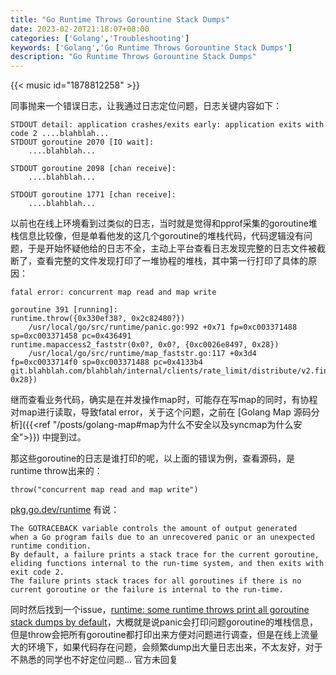 ```yaml
---
title: "Go Runtime Throws Gorountine Stack Dumps"
date: 2023-02-20T21:18:07+08:00
categories: ['Golang','Troubleshooting']
keywords: ['Golang','Go Runtime Throws Gorountine Stack Dumps']
description: "Go Runtime Throws Gorountine Stack Dumps"
---
```


{{< music id="1878812258" >}}

同事抛来一个错误日志，让我通过日志定位问题，日志关键内容如下：

```
STDOUT detail: application crashes/exits early: application exits with code 2 ....blahblah...
STDOUT goroutine 2070 [IO wait]:
    ....blahblah...

STDOUT goroutine 2098 [chan receive]:
    ....blahblah...

STDOUT goroutine 1771 [chan receive]:
    ....blahblah...
```

以前也在线上环境看到过类似的日志，当时就是觉得和pprof采集的goroutine堆栈信息比较像，但是单看他发的这几个goroutine的堆栈代码，代码逻辑没有问题，于是开始怀疑他给的日志不全，主动上平台查看日志发现完整的日志文件被截断了，查看完整的文件发现打印了一堆协程的堆栈，其中第一行打印了具体的原因：

```
fatal error: concurrent map read and map write

goroutine 391 [running]:
runtime.throw({0x330ef38?, 0x2c82480?})
	/usr/local/go/src/runtime/panic.go:992 +0x71 fp=0xc003371488 sp=0xc003371458 pc=0x436491
runtime.mapaccess2_faststr(0x0?, 0x0?, {0xc0026e8497, 0x28})
	/usr/local/go/src/runtime/map_faststr.go:117 +0x3d4 fp=0xc0033714f0 sp=0xc003371488 pc=0x4133b4
git.blahblah.com/blahblah/internal/clients/rate_limit/distribute/v2.findLimiter({0xc0026e8497, 0x28})
```
继而查看业务代码，确实是在并发操作map时，可能存在写map的同时，有协程对map进行读取，导致fatal error，关于这个问题，之前在  [Golang Map 源码分析]({{<ref "/posts/golang-map#map为什么不安全以及syncmap为什么安全">}}) 中提到过。

那这些goroutine的日志是谁打印的呢，以上面的错误为例，查看源码，是runtime throw出来的：

```
throw("concurrent map read and map write")
```

[pkg.go.dev/runtime](https://pkg.go.dev/runtime) 有说：

```
The GOTRACEBACK variable controls the amount of output generated 
when a Go program fails due to an unrecovered panic or an unexpected runtime condition. 
By default, a failure prints a stack trace for the current goroutine, 
eliding functions internal to the run-time system, and then exits with exit code 2. 
The failure prints stack traces for all goroutines if there is no current goroutine or the failure is internal to the run-time. 
```

同时然后找到一个issue，[runtime: some runtime throws print all goroutine stack dumps by default](https://github.com/golang/go/issues/46995)，大概就是说panic会打印问题goroutine的堆栈信息，但是throw会把所有goroutine都打印出来方便对问题进行调查，但是在线上流量大的环境下，如果代码存在问题，会频繁dump出大量日志出来，不太友好，对于不熟悉的同学也不好定位问题... 官方未回复